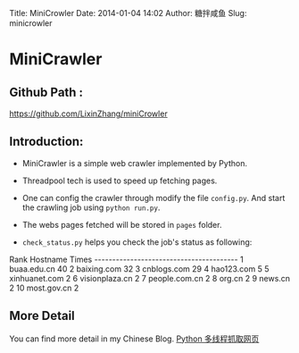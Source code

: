 Title: MiniCrowler
Date: 2014-01-04 14:02
Author: 糖拌咸鱼
Slug: minicrowler

MiniCrawler
===========

</p>

Github Path :
-------------

</p>

<https://github.com/LixinZhang/miniCrowler>

</p>

Introduction:
-------------

</p>

-   MiniCrawler is a simple web crawler implemented by Python.
-   </p>

    Threadpool tech is used to speed up fetching pages.

    </p>
    <p>
-   </p>

    One can config the crawler through modify the file `config.py`. And
    start the crawling job using `python run.py`.

    </p>
    <p>
-   The webs pages fetched will be stored in `pages` folder.
-   `check_status.py` helps you check the job's status as following:

</p>
<p>
    Rank            Hostname        Times   ----------------------------------------   1             buaa.edu.cn        40     2             baixing.com        32     3             cnblogs.com        29     4              hao123.com         5     5           xinhuanet.com         2     6          visionplaza.cn         2     7           people.com.cn         2     8                  org.cn         2     9                 news.cn         2    10             most.gov.cn         2

</p>

More Detail
-----------

</p>

You can find more detail in my Chinese Blog. [Python 多线程抓取网页][]

</p>

  [Python 多线程抓取网页]: http://www.cnblogs.com/coser/archive/2012/03/16/2402389.html
